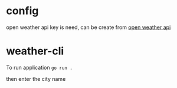 # config

open weather api key is need, can be create from [open weather api](https://openweathermap.org/current)

# weather-cli

To run application 
```go run .```

then enter the city name
